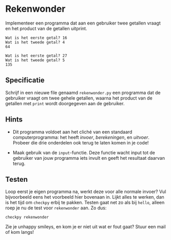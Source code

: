 # Rekenwonder

Implementeer een programma dat aan een gebruiker twee getallen vraagt en het product van de getallen uitprint.

	Wat is het eerste getal? 16
	Wat is het tweede getal? 4
	64

	Wat is het eerste getal? 27
	Wat is het tweede getal? 5
	135

## Specificatie

Schrijf in een nieuwe file genaamd `rekenwonder.py` een programma dat de gebruiker vraagt om twee gehele getallen, waarna het product van de getallen met `print` wordt doorgegeven aan de gebruiker.

## Hints

* Dit programma voldoet aan het cliché van een standaard computerprogramma: het heeft *invoer*, *berekeningen*, en *uitvoer*. Probeer die drie onderdelen ook terug te laten komen in je code!

* Maak gebruik van de `input`-functie. Deze functie wacht input tot de gebruiker van jouw programma iets invult en geeft het resultaat daarvan terug.

## Testen

Loop eerst je eigen programma na, werkt deze voor alle normale invoer? Vul bijvoorbeeld eens het voorbeeld hier bovenaan in. Lijkt alles te werken, dan is het tijd om `checkpy` erbij te pakken. Testen gaat net zo als bij `hello`, alleen roep je nu de test voor `rekenwonder` aan. Zo dus:

	checkpy rekenwonder

Zie je unhappy smileys, en kom je er niet uit wat er fout gaat? Stuur een mail of kom langs!
